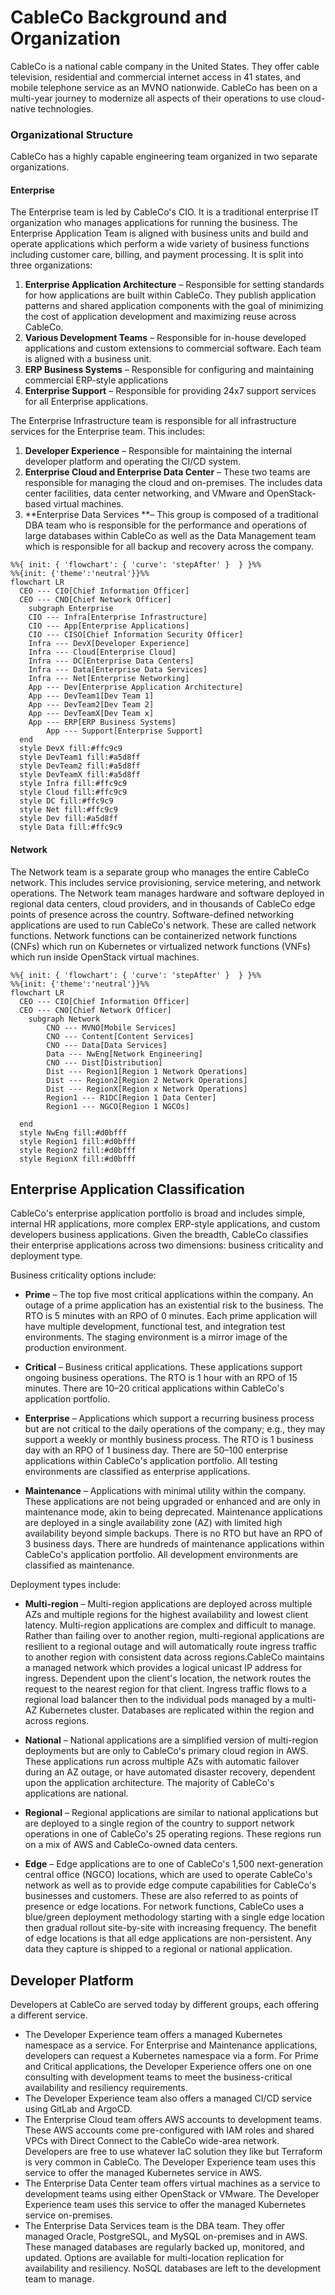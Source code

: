 # CableCo Background and Organization

CableCo is a national cable company in the United States. They offer cable television, residential and commercial internet access in 41 states, and mobile telephone service as an MVNO nationwide. CableCo has been on a multi-year journey to modernize all aspects of their operations to use cloud-native technologies. 

### Organizational Structure

CableCo has a highly capable engineering team organized in two separate organizations. 

#### Enterprise

The Enterprise team is led by CableCo's CIO. It is a traditional enterprise IT organization who manages applications for running the business. The Enterprise Application Team is aligned with business units and build and operate applications which perform a wide variety of business functions including customer care, billing, and payment processing. It is split into three organizations: 

1. **Enterprise Application Architecture** – Responsible for setting standards for how applications are built within CableCo. They publish application patterns and shared application components with the goal of minimizing the cost of application development and maximizing reuse across CableCo.
2. **Various Development Teams** – Responsible for in-house developed applications and custom extensions to commercial software. Each team is aligned with a business unit.
3. **ERP Business Systems** – Responsible for configuring and maintaining commercial ERP-style applications
4. **Enterprise Support** – Responsible for providing 24x7 support services for all Enterprise applications.

The Enterprise Infrastructure team is responsible for all infrastructure services for the Enterprise team. This includes:

1. **Developer Experience** – Responsible for maintaining the internal developer platform and operating the CI/CD system.
2. **Enterprise Cloud and Enterprise Data Center** – These two teams are responsible for managing the cloud and on-premises. The includes data center facilities, data center networking, and VMware and OpenStack-based virtual machines.
3. **Enterprise Data Services **– This group is composed of a traditional DBA team who is responsible for the performance and operations of large databases within CableCo as well as the Data Management team which is responsible for all backup and recovery across the company.

```mermaid
%%{ init: { 'flowchart': { 'curve': 'stepAfter' }  } }%%
%%{init: {'theme':'neutral'}}%%
flowchart LR
  CEO --- CIO[Chief Information Officer]
  CEO --- CNO[Chief Network Officer]
	subgraph Enterprise
    CIO --- Infra[Enterprise Infrastructure]
    CIO --- App[Enterprise Applications]
    CIO --- CISO[Chief Information Security Officer]
    Infra --- DevX[Developer Experience]
    Infra --- Cloud[Enterprise Cloud]
    Infra --- DC[Enterprise Data Centers]
    Infra --- Data[Enterprise Data Services]
    Infra --- Net[Enterprise Networking]
    App --- Dev[Enterprise Application Architecture]
    App --- DevTeam1[Dev Team 1]
    App --- DevTeam2[Dev Team 2]
    App --- DevTeamX[Dev Team x]
    App --- ERP[ERP Business Systems]
		App --- Support[Enterprise Support]
  end
  style DevX fill:#ffc9c9
  style DevTeam1 fill:#a5d8ff
  style DevTeam2 fill:#a5d8ff
  style DevTeamX fill:#a5d8ff
  style Infra fill:#ffc9c9
  style Cloud fill:#ffc9c9
  style DC fill:#ffc9c9
  style Net fill:#ffc9c9
  style Dev fill:#a5d8ff
  style Data fill:#ffc9c9
```

#### Network

The Network team is a separate group who manages the entire CableCo network. This includes service provisioning, service metering, and network operations. The Network team manages hardware and software deployed in regional data centers, cloud providers, and in thousands of CableCo edge points of presence across the country. Software-defined networking applications are used to run CableCo's network. These are called network functions. Network functions can be containerized network functions (CNFs) which run on Kubernetes or virtualized network functions (VNFs) which run inside OpenStack virtual machines.

```mermaid
%%{ init: { 'flowchart': { 'curve': 'stepAfter' }  } }%%
%%{init: {'theme':'neutral'}}%%
flowchart LR
  CEO --- CIO[Chief Information Officer]
  CEO --- CNO[Chief Network Officer]
	subgraph Network
 		CNO --- MVNO[Mobile Services]
 		CNO --- Content[Content Services]
 		CNO --- Data[Data Services]
		Data --- NwEng[Network Engineering]
		CNO --- Dist[Distribution]
		Dist --- Region1[Region 1 Network Operations]
		Dist --- Region2[Region 2 Network Operations]
		Dist --- RegionX[Region x Network Operations]
 		Region1 --- R1DC[Region 1 Data Center]
 		Region1 --- NGCO[Region 1 NGCOs]
 		
  end
  style NwEng fill:#d0bfff
  style Region1 fill:#d0bfff
  style Region2 fill:#d0bfff
  style RegionX fill:#d0bfff
```



## Enterprise Application Classification

CableCo's enterprise application portfolio is broad and includes simple, internal HR applications, more complex ERP-style applications, and custom developers business applications. Given the breadth, CableCo classifies their enterprise applications across two dimensions: business criticality and deployment type.

Business criticality options include:

- **Prime** – The top five most critical applications within the company. An outage of a prime application has an existential risk to the business. The RTO is 5 minutes with an RPO of 0 minutes. Each prime application will have multiple development, functional test, and integration test environments. The staging environment is a mirror image of the production environment.

- **Critical** – Business critical applications. These applications support ongoing business operations. The RTO is 1 hour with an RPO of 15 minutes. There are 10–20 critical applications within CableCo's application portfolio.

- **Enterprise** – Applications which support a recurring business process but are not critical to the daily operations of the company; e.g., they may support a weekly or monthly business process. The RTO is 1 business day with an RPO of 1 business day. There are 50–100 enterprise applications within CableCo's application portfolio. All testing environments are classified as enterprise applications.

- **Maintenance** – Applications with minimal utility within the company. These applications are not being upgraded or enhanced and are only in maintenance mode, akin to being deprecated. Maintenance applications are deployed in a single availability zone (AZ) with limited high availability beyond simple backups. There is no RTO but have an RPO of 3 business days. There are hundreds of maintenance applications within CableCo's application portfolio. All development environments are classified as maintenance.

Deployment types include:

- **Multi-region** – Multi-region applications are deployed across multiple AZs and multiple regions for the highest availability and lowest client latency. Multi-region applications are complex and difficult to manage. Rather than failing over to another region, multi-regional applications are resilient to a regional outage and will automatically route ingress traffic to another region with consistent data across regions.CableCo maintains a managed network which provides a logical unicast IP address for ingress. Dependent upon the client's location, the network routes the request to the nearest region for that client. Ingress traffic flows to a regional load balancer then to the individual pods managed by a multi-AZ Kubernetes cluster. Databases are replicated within the region and across regions.

- **National** – National applications are a simplified version of multi-region deployments but are only to CableCo's primary cloud region in AWS. These applications run across multiple AZs with automatic failover during an AZ outage, or have automated disaster recovery, dependent upon the application architecture. The majority of CableCo's applications are national.

- **Regional** – Regional applications are similar to national applications but are deployed to a single region of the country to support network operations in one of CableCo's 25 operating regions. These regions run on a mix of AWS and CableCo-owned data centers. 

- **Edge** – Edge applications are to one of CableCo's 1,500 next-generation central office (NGCO) locations, which are used to operate CableCo's network as well as to provide edge compute capabilities for CableCo's businesses and customers. These are also referred to as points of presence or edge locations. For network functions, CableCo uses a blue/green deployment methodology starting with a single edge location then gradual rollout site-by-site with increasing frequency. The benefit of edge locations is that all edge applications are non-persistent. Any data they capture is shipped to a regional or national application.

## Developer Platform

Developers at CableCo are served today by different groups, each offering a different service.

* The Developer Experience team offers a managed Kubernetes namespace as a service. For Enterprise and Maintenance applications, developers can request a Kubernetes namespace via a form. For Prime and Critical applications, the Developer Experience offers one on one consulting with development teams to meet the business-critical availability and resiliency requirements. 
* The Developer Experience team also offers a managed CI/CD service using GitLab and ArgoCD.
* The Enterprise Cloud team offers AWS accounts to development teams. These AWS accounts come pre-configured with IAM roles and shared VPCs with Direct Connect to the CableCo wide-area network. Developers are free to use whatever IaC solution they like but Terraform is very common in CableCo. The Developer Experience team uses this service to offer the managed Kubernetes service in AWS.
* The Enterprise Data Center team offers virtual machines as a service to development teams using either OpenStack or VMware. The Developer Experience team uses this service to offer the managed Kubernetes service on-premises.
* The Enterprise Data Services team is the DBA team. They offer managed Oracle, PostgreSQL, and MySQL on-premises and in AWS. These managed databases are regularly backed up, monitored, and updated. Options are available for multi-location replication for availability and resiliency. NoSQL databases are left to the development team to manage.

